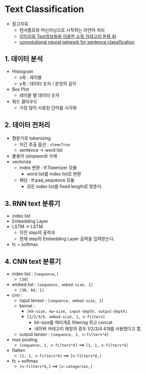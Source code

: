 # Text Classification

* 참고자료
    * 텐서플로와 머신러닝으로 시작하는 자연어 처리
    * [이미지와 Text정보들을 이용한 쇼핑 카테고리 분류 AI](https://deview.kr/2019/schedule/290)
    * [convolutional neural network for sentence classification](https://www.aclweb.org/anthology/D14-1181.pdf)

## 1. 데이터 분석

* Histogram
    * x축 : 레이블
    * y축 : 데이터 숫자 / 문장의 길이
* Box Plot
    * 레이블 별 데이터 숫자
* 워드 클라우드
    * 가장 많이 사용된 단어를 시각화

## 2. 데이터 전처리

* 형분기로 tokenizing
    * 어간 추출 옵션 : ```stem=True```
    * sentence -> word list
* 불용어 (stopword) 삭제
* vectorize
    * index 변환 : tf.Tokenizer 모듈
        * word list를 index list로 변환
    * 패딩 : tf.pad_sequence 모듈
        * 모든 index list를 fixed length로 맞춘다.

## 3. RNN text 분류기 

* index list
* Embedding Layer
* LSTM -> LSTM
    * 이전 step의 출력과 
    * 현재 step의 Embedding Layer 출력을 입력받는다.
* fc + softmax


## 4. CNN text 분류기

* index list : ```[sequence,]```
    * ```[30]```
* embed list : ```[sequence, embed-size, 1]```
    * ```[30, 64, 1]```
* cnn :
    * input tensor : ```[sequence, embed-size, 1]```
    * kernel : 
        * ```[kh-size, kw-size, input-depth, output-depth]```
        * ```[1/2/3/4, embed-size, 1, n-filters]```
            * kh-size를 여러개로 filtering 하고 concat
            * 네이버 카테고리 매칭의 경우 1/2/3/4 4개를 사용했다고 함.
    * output tensor : ```[sequence, 1, n-filters*4]```
* max pooling
    * ```[sequence, 1, n-filters*4]``` ==> ```[1, 1, n-filters*4]```
* flatten
    * ```[1, 1, n-filters*4]``` ==> ```[n-filters*4,]```
* fc + softmax
    * ```[n-filters*4,]``` ==> ```[n-categories,]```
